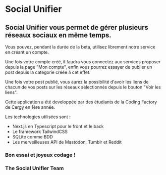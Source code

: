 # Social Unifier

## Social Unifier vous permet de gérer plusieurs réseaux sociaux en même temps.

Vous pouvez, pendant la durée de la beta, utilisez librement notre service en créant un compte.

Une fois votre compte créé, il faudra vous connectez aux services proposer depuis la page "Mon compte", enfin vous pourrez essayer de publier un post depuis la catégorie créée à cet effet.

Une fois votre post publié, vous aurez la possibilité d'avoir les liens de chacun de vos posts sur les réseaux sélectionnés depuis le bouton "Voir les liens".

Cette application a été developpée par des étudiants de la Coding Factory de Cergy en 1ère année.

Les technologies utilisées sont :

- Next.js en Typescript pour le front et le back
- Le framework TailwindCSS
- SQLite comme BDD
- Les merveilleuses API de Mastodon, Tumblr et Reddit

### Bon essai et joyeux codage !

### The Social Unifier Team